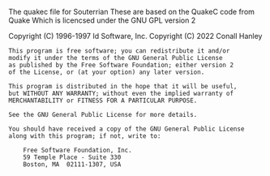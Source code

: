 The quakec file for Souterrian 
These are based on the QuakeC code from Quake
Which is licencsed under the GNU GPL version 2

Copyright (C) 1996-1997  Id Software, Inc.
Copyright (C) 2022  Conall Hanley

	This program is free software; you can redistribute it and/or
	modify it under the terms of the GNU General Public License
	as published by the Free Software Foundation; either version 2
	of the License, or (at your option) any later version.

	This program is distributed in the hope that it will be useful,
	but WITHOUT ANY WARRANTY; without even the implied warranty of
	MERCHANTABILITY or FITNESS FOR A PARTICULAR PURPOSE.

	See the GNU General Public License for more details.

	You should have received a copy of the GNU General Public License
	along with this program; if not, write to:

		Free Software Foundation, Inc.
		59 Temple Place - Suite 330
		Boston, MA  02111-1307, USA
